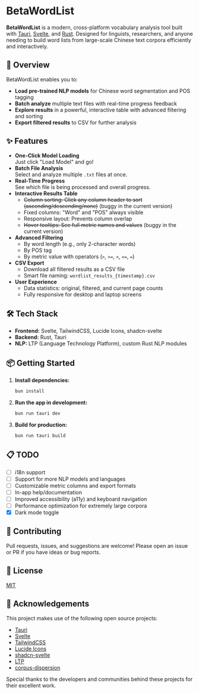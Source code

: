 # BetaWordList

**BetaWordList** is a modern, cross-platform vocabulary analysis tool built with [Tauri](https://tauri.app/), [Svelte](https://svelte.dev/), and [Rust](https://www.rust-lang.org/). Designed for linguists, researchers, and anyone needing to build word lists from large-scale Chinese text corpora efficiently and interactively.

## 🚀 Overview

BetaWordList enables you to:

- **Load pre-trained NLP models** for Chinese word segmentation and POS tagging
- **Batch analyze** multiple text files with real-time progress feedback
- **Explore results** in a powerful, interactive table with advanced filtering and sorting
- **Export filtered results** to CSV for further analysis

## ✨ Features

- **One-Click Model Loading**  
  Just click "Load Model" and go!
- **Batch File Analysis**  
  Select and analyze multiple `.txt` files at once.
- **Real-Time Progress**  
  See which file is being processed and overall progress.
- **Interactive Results Table**  
  - ~~Column sorting: Click any column header to sort (ascending/descending/none)~~ (buggy in the current version)
  - Fixed columns: "Word" and "POS" always visible
  - Responsive layout: Prevents column overlap
  - ~~Hover tooltips: See full metric names and values~~ (buggy in the current version)
- **Advanced Filtering**  
  - By word length (e.g., only 2-character words)
  - By POS tag
  - By metric value with operators (`>`, `>=`, `<`, `<=`, `=`)
- **CSV Export**  
  - Download all filtered results as a CSV file
  - Smart file naming: `wordlist_results_{timestamp}.csv`
- **User Experience**  
  - Data statistics: original, filtered, and current page counts
  - Fully responsive for desktop and laptop screens

## 🛠️ Tech Stack

- **Frontend:** Svelte, TailwindCSS, Lucide Icons, shadcn-svelte
- **Backend:** Rust, Tauri
- **NLP:** LTP (Language Technology Platform), custom Rust NLP modules

## 📦 Getting Started

1. **Install dependencies:**

   ```bash
   bun install
   ```

2. **Run the app in development:**

   ```bash
   bun run tauri dev
   ```

3. **Build for production:**

   ```bash
   bun run tauri build
   ```

## 📋 TODO

- [ ] i18n support
- [ ] Support for more NLP models and languages
- [ ] Customizable metric columns and export formats
- [ ] In-app help/documentation
- [ ] Improved accessibility (a11y) and keyboard navigation
- [ ] Performance optimization for extremely large corpora
- [x] Dark mode toggle

## 🤝 Contributing

Pull requests, issues, and suggestions are welcome! Please open an issue or PR if you have ideas or bug reports.

## 📄 License

[MIT](https://opensource.org/licenses/MIT)

## 🙏 Acknowledgements

This project makes use of the following open source projects:

- [Tauri](https://tauri.app/)
- [Svelte](https://svelte.dev/)
- [TailwindCSS](https://tailwindcss.com/)
- [Lucide Icons](https://lucide.dev/)
- [shadcn-svelte](https://shadcn-svelte.com/)
- [LTP](https://github.com/HIT-SCIR/ltp)
- [corpus-dispersion](https://github.com/Chaunice/corpus_dispersion)

Special thanks to the developers and communities behind these projects for their excellent work.
